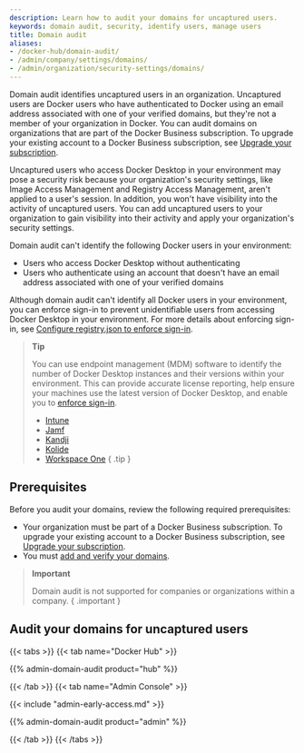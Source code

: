 ```yaml
---
description: Learn how to audit your domains for uncaptured users.
keywords: domain audit, security, identify users, manage users
title: Domain audit
aliases:
- /docker-hub/domain-audit/
- /admin/company/settings/domains/
- /admin/organization/security-settings/domains/
---
```


Domain audit identifies uncaptured users in an organization. Uncaptured users are Docker users who have authenticated to Docker using an email address associated with one of your verified domains, but they're not a member of your organization in Docker. You can audit domains on organizations that are part of the Docker Business subscription. To upgrade your existing account to a Docker Business subscription, see [Upgrade your subscription](subscription/upgrade/).

Uncaptured users who access Docker Desktop in your environment may pose a security risk because your organization's security settings, like Image Access Management and Registry Access Management, aren't applied to a user's session. In addition, you won't have visibility into the activity of uncaptured users. You can add uncaptured users to your organization to gain visibility into their activity and apply your organization's security settings.

Domain audit can't identify the following Docker users in your environment:

- Users who access Docker Desktop without authenticating
- Users who authenticate using an account that doesn't have an email address associated with one of your verified domains

Although domain audit can't identify all Docker users in your environment, you can enforce sign-in to prevent unidentifiable users from accessing Docker Desktop in your environment. For more details about enforcing sign-in, see [Configure registry.json to enforce sign-in](../for-admins/enforce-sign-in/_index.md).

> **Tip**
>
> You can use endpoint management (MDM) software to identify the number of Docker Desktop instances and their versions within your environment. This can provide accurate license reporting, help ensure your machines use the latest version of Docker Desktop, and enable you to [enforce sign-in](configure-sign-in.md).
> - [Intune](https://learn.microsoft.com/en-us/mem/intune/apps/app-discovered-apps)
> - [Jamf](https://docs.jamf.com/10.25.0/jamf-pro/administrator-guide/Application_Usage.html)
> - [Kandji](https://support.kandji.io/support/solutions/articles/72000559793-view-a-device-application-list)
> - [Kolide](https://www.kolide.com/features/device-inventory/properties/mac-apps)
> - [Workspace One](https://blogs.vmware.com/euc/2022/11/how-to-use-workspace-one-intelligence-to-manage-app-licenses-and-reduce-costs.html)
{ .tip }

## Prerequisites

Before you audit your domains, review the following required prerequisites:

- Your organization must be part of a Docker Business subscription. To upgrade your existing account to a Docker Business subscription, see [Upgrade your subscription](../../subscription/core-subscription/upgrade.md).
- You must [add and verify your domains](./single-sign-on/configure/_index.md#step-one-add-and-verify-your-domain).

> **Important**
>
> Domain audit is not supported for companies or organizations within a company.
{ .important }

## Audit your domains for uncaptured users

{{< tabs >}}
{{< tab name="Docker Hub" >}}

{{% admin-domain-audit product="hub" %}}

{{< /tab >}}
{{< tab name="Admin Console" >}}

{{< include "admin-early-access.md" >}}

{{% admin-domain-audit product="admin" %}}

{{< /tab >}}
{{< /tabs >}}

